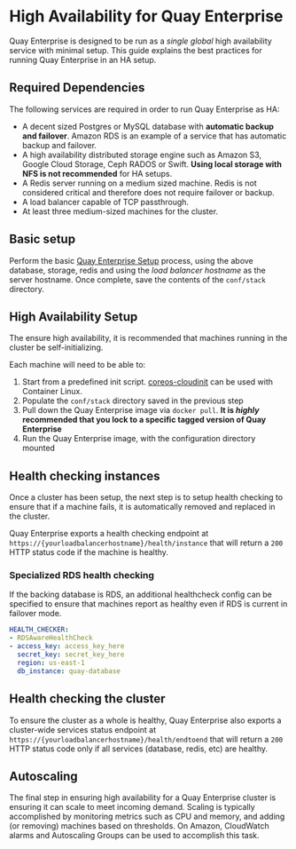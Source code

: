 # High Availability for Quay Enterprise

Quay Enterprise is designed to be run as a *single global* high availability service with minimal setup. This guide
explains the best practices for running Quay Enterprise in an HA setup.

## Required Dependencies

The following services are required in order to run Quay Enterprise as HA:

- A decent sized Postgres or MySQL database with **automatic backup and failover**. Amazon RDS is an example of a service that has automatic backup and failover.
- A high availability distributed storage engine such as Amazon S3, Google Cloud Storage, Ceph RADOS or Swift. **Using local storage with NFS is not recommended** for HA setups.
- A Redis server running on a medium sized machine. Redis is not considered critical and therefore does not require failover or backup.
- A load balancer capable of TCP passthrough.
- At least three medium-sized machines for the cluster.

## Basic setup

Perform the basic [Quay Enterprise Setup](initial-setup.md) process, using the above database, storage, redis and using the *load balancer hostname* as the server hostname. Once complete, save the contents of the `conf/stack` directory.

## High Availability Setup

The ensure high availability, it is recommended that machines running in the cluster be self-initializing.

Each machine will need to be able to:

1. Start from a predefined init script. [coreos-cloudinit](https://github.com/coreos/coreos-cloudinit) can be used with Container Linux.
2. Populate the `conf/stack` directory saved in the previous step
3. Pull down the Quay Enterprise image via `docker pull`. **It is _highly_ recommended that you lock to a specific tagged version of Quay Enterprise**
4. Run the Quay Enterprise image, with the configuration directory mounted

## Health checking instances

Once a cluster has been setup, the next step is to setup health checking to ensure that if a machine fails, it is automatically removed and replaced in the cluster.

Quay Enterprise exports a health checking endpoint at `https://{yourloadbalancerhostname}/health/instance` that will return a `200` HTTP status code if the machine is healthy.

### Specialized RDS health checking

If the backing database is RDS, an additional healthcheck config can be specified to ensure that machines report as healthy even if RDS is current in failover mode.

```yaml
HEALTH_CHECKER:
- RDSAwareHealthCheck
- access_key: access_key_here
  secret_key: secret_key_here
  region: us-east-1
  db_instance: quay-database
```

## Health checking the cluster

To ensure the cluster as a whole is healthy, Quay Enterprise also exports a cluster-wide services status endpoint at `https://{yourloadbalancerhostname}/health/endtoend` that will return a `200` HTTP status code only if all services (database, redis, etc) are healthy.

## Autoscaling

The final step in ensuring high availability for a Quay Enterprise cluster is ensuring it can scale to meet incoming demand. Scaling is typically accomplished by monitoring metrics such as CPU and memory, and adding (or removing) machines based on thresholds. On Amazon, CloudWatch alarms and Autoscaling Groups can be used to accomplish this task.
